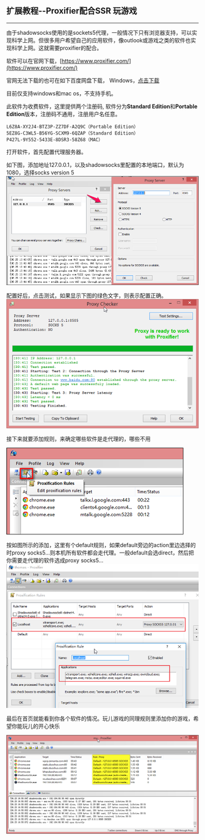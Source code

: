 ## 扩展教程--Proxifier配合SSR  玩游戏

---

由于shadowsocks使用的是sockets5代理，一般情况下只有浏览器支持，可以实现科学上网。但很多用户希望自己的应用软件，像outlook或游戏之类的软件也实现科学上网。这就需要proxifier的配合。

软件可以在官网下载，[https://www.proxifier.com/](https://www.proxifier.com/)

官网无法下载的也可在如下百度网盘下载，  Windows，[点击下载](https://mdzz.press/工具集合/ProxifierSetup.exe)

目前仅支持windows和mac os，不支持手机。

此软件为收费软件，这里提供两个注册码, 软件分为**Standard Edition**和**Portable Edition**版本，注册码不通用，注册用户名任意。

```
L6Z8A-XY2J4-BTZ3P-ZZ7DF-A2Q9C（Portable Edition）
5EZ8G-C3WL5-B56YG-SCXM9-6QZAP（Standard Edition）
P427L-9Y552-5433E-8DSR3-58Z68（MAC）
```

打开软件，首先配置代理服务器。


如下图，添加地址127.0.0.1，以及shadowsocks里配置的本地端口，默认为1080，选择socks version 5
![](assets/game/proxifier2.png)

配置好后，点击测试，如果显示下图的绿色文字，则表示配置正确。
![](assets/game/proxifier3.png)

接下来就要添加规则，来确定哪些软件是走代理的，哪些不用

![](assets/game/proxifier4.png)

按如图所示的添加，这里有个default规则，如果default旁边的action里边选择的时proxy socks5…则本机所有软件都会走代理。一般default会选direct，然后把你需要走代理的软件选成proxy socks5…
![](assets/game/proxifier8.png)

最后在首页就能看到你各个软件的情况。玩儿游戏的同理规则里添加你的游戏，希望你能玩儿的开心快乐

![](assets/game/proxifier6.png)
